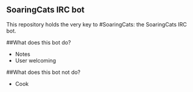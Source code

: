 SoaringCats IRC bot
-------------------

This repository holds the very key to #SoaringCats: the SoaringCats IRC bot.

##What does this bot do?
* Notes
* User welcoming

##What does this bot not do?
* Cook